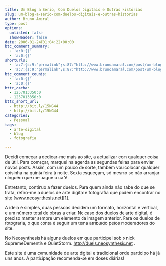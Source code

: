 ```yaml
---
title: Um Blog a Sério, Com Duelos Digitais e Outras Histórias
slug: um-blog-a-serio-com-duelos-digitais-e-outras-historias
author: Bruno Amaral
type: post
options:
  unlisted: false
  showHeader: false
date: 2006-01-24T01:04:22+00:00
btc_comment_summary:
  - 'a:0:{}'
  - 'a:0:{}'
shorturls:
  - 'a:7:{s:9:"permalink";s:87:"http://www.brunoamaral.com/post/um-blog-a-serio-com-duelos-digitais-e-outras-historias/";s:7:"tinyurl";s:25:"http://tinyurl.com/cmpeot";s:4:"isgd";s:17:"http://is.gd/pIvZ";s:5:"bitly";s:18:"http://bit.ly/LkgP";s:5:"snipr";s:22:"http://snipr.com/evkcz";s:5:"snurl";s:22:"http://snurl.com/evkcz";s:7:"snipurl";s:24:"http://snipurl.com/evkcz";}'
  - 'a:7:{s:9:"permalink";s:87:"http://www.brunoamaral.com/post/um-blog-a-serio-com-duelos-digitais-e-outras-historias/";s:7:"tinyurl";s:25:"http://tinyurl.com/cmpeot";s:4:"isgd";s:17:"http://is.gd/pIvZ";s:5:"bitly";s:18:"http://bit.ly/LkgP";s:5:"snipr";s:22:"http://snipr.com/evkcz";s:5:"snurl";s:22:"http://snurl.com/evkcz";s:7:"snipurl";s:24:"http://snipurl.com/evkcz";}'
btc_comment_counts:
  - 'a:0:{}'
  - 'a:0:{}'
bttc_cache:
  - 1257013350:0
  - 1257013350:0
bttc_short_url:
  - http://bit.ly/15NG44
  - http://bit.ly/15NG44
categories:
  - Pessoal
tags:
  - arte-digital
  - blog
  - fotografia

---
```

Decidi começar a dedicar-me mais ao site, a actualizar com qualquer coisa de útil. Para começar, marquei na agenda as segundas feiras para enviar novos posts. Assim, com um pouco de sorte, também vou colocar qualquer coisinha na quinta feira à noite. Sexta esqueçam, só mesmo se não arranjar ninguém que me pague o café.

Entretanto, continuo a fazer duelos. Para quem ainda não sabe do que se trata, refiro-me a duelos de arte digital e fotografia que podem encontrar no site [www.neosynthesis.net][1].

A ideia é simples, duas pessoas decidem um formato, horizontal e vertical, e um número total de obras a criar. No caso dos duelos de arte digital, é preciso manter sempre um elemento da imagem anterior. Para os duelos de fotografia, o que conta é seguir um tema atribuído pelos moderadores do site.

No Neosynthesis há alguns duelos em que participei sob o nick SupremeDementia e QuietStorm. <http://duels.neosynthesis.net> .

Este site é uma comunidade de arte digital e tradicional onde participo há já uns anos. A participação recomenda-se em doses diárias!

 [1]: http://www.neosynthesis.net